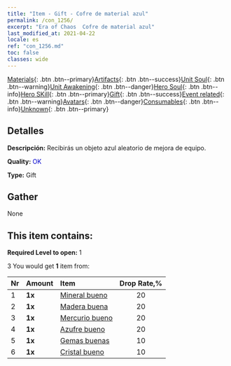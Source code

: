 ```yaml
---
title: "Item - Gift - Cofre de material azul"
permalink: /con_1256/
excerpt: "Era of Chaos  Cofre de material azul"
last_modified_at: 2021-04-22
locale: es
ref: "con_1256.md"
toc: false
classes: wide
---
```

 [Materials](/ItemsES/){: .btn .btn--primary}[Artifacts](/ItemsES/Artifacts/){: .btn .btn--success}[Unit Soul](/ItemsES/UnitSoul/){: .btn .btn--warning}[Unit Awakening](/ItemsES/UnitAwakening/){: .btn .btn--danger}[Hero Soul](/ItemsES/HeroSoul/){: .btn .btn--info}[Hero SKill](/ItemsES/HeroSkill/){: .btn .btn--primary}[Gift](/ItemsES/Gift/){: .btn .btn--success}[Event related](/ItemsES/Events/){: .btn .btn--warning}[Avatars](/ItemsES/Avatars/){: .btn .btn--danger}[Consumables](/ItemsES/Consumables/){: .btn .btn--info}[Unknown](/ItemsES/Unknown/){: .btn .btn--primary}

## Detalles
 **Descripción:** Recibirás un objeto azul aleatorio de mejora de equipo.

 **Quality:** <span style="color: #0000CD">OK</span>

 **Type:** Gift

## Gather

  None

## This item contains:

 **Required Level to open:** 1

 3 You would get **1** item  from:

  | Nr | Amount |     Item    | Drop Rate,% |
  |:---|:-------|:------------|:---------:|
  | 1 |  **1x** | [Mineral bueno](/es/Items/mat_12/) | 20 | 
  | 2 |  **1x** | [Madera buena](/es/Items/mat_13/) | 20 | 
  | 3 |  **1x** | [Mercurio bueno](/es/Items/mat_14/) | 20 | 
  | 4 |  **1x** | [Azufre bueno](/es/Items/mat_15/) | 20 | 
  | 5 |  **1x** | [Gemas buenas](/es/Items/mat_16/) | 10 | 
  | 6 |  **1x** | [Cristal bueno](/es/Items/mat_17/) | 10 | 
